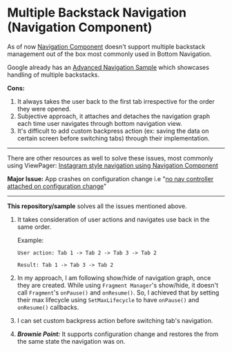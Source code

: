 # Multiple Backstack Navigation (Navigation Component)

As of now [Navigation Component](https://developer.android.com/guide/navigation/navigation-getting-started) doesn't support multiple backstack management out of the box most commonly used in Bottom Navigation.  

Google already has an [Advanced Navigation Sample](https://github.com/android/architecture-components-samples/tree/master/NavigationAdvancedSample) which showcases handling of multiple backstacks. 

**Cons:** 

1. It always takes the user back to the first tab irrespective for the order they were opened. 
2. Subjective approach, it attaches and detaches the navigation graph each time user navigates through bottom navigation view.
3. It's difficult to add custom backpress action (ex: saving the data on certain screen before switching tabs) through their implementation.

----

There are other resources as well to solve these issues, most commonly using ViewPager: [Instagram style navigation using Navigation Component](https://android.jlelse.eu/instagram-style-navigation-using-navigation-component-854037cf1389)

**Major Issue:** App crashes on configuration change i.e "[no nav controller attached on configuration change](https://github.com/ebi-igweze/ViewPagerNavigation/issues/1)"

----

**This repository/sample** solves all the issues mentioned above. 

1. It takes consideration of user actions and navigates use back in the same order. 

    Example: 

    `User action: Tab 1 -> Tab 2 -> Tab 3 -> Tab 2`

    `Result: Tab 1 -> Tab 3 -> Tab 2`
    
2. In my approach, I am following show/hide of navigation graph, once they are created. While using `Fragment Manager`'s show/hide, it doesn't call `Fragment`'s `onPause()` and `onResume()`. 
So, I achieved that by setting their max lifecycle using `SetMaxLifecycle` to have `onPause()` and `onResume()` callbacks.

3. I can set custom backpress action before switching tab's navigation. 
4. ***Brownie Point:*** It supports configuration change and restores the from the same state the navigation was on. 
